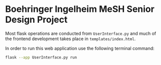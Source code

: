 # Boehringer Ingelheim MeSH Senior Design Project

Most flask operations are conducted from `UserInterface.py` and much of the frontend development takes place in `templates/index.html`.

In order to run this web application use the following terminal command:
```sh
flask --app UserInterface.py run
```

